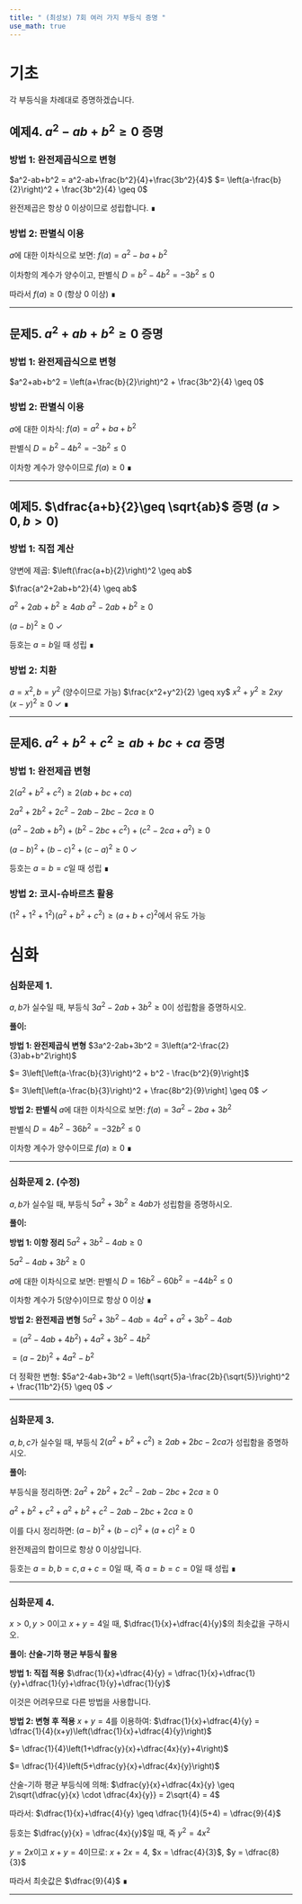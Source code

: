 ```yaml
---
title: " (최성보) 7회 여러 가지 부등식 증명 " 
use_math: true
---
```


# 기초

각 부등식을 차례대로 증명하겠습니다.

## 예제4. $a^2-ab+b^2\geq 0$ 증명

### 방법 1: 완전제곱식으로 변형

$a^2-ab+b^2 = a^2-ab+\frac{b^2}{4}+\frac{3b^2}{4}$ $= \left(a-\frac{b}{2}\right)^2 + \frac{3b^2}{4} \geq 0$

완전제곱은 항상 0 이상이므로 성립합니다. ∎

### 방법 2: 판별식 이용

$a$에 대한 이차식으로 보면: $f(a) = a^2 - ba + b^2$

이차항의 계수가 양수이고, 판별식 $D = b^2 - 4b^2 = -3b^2 \leq 0$

따라서 $f(a) \geq 0$ (항상 0 이상) ∎

---

## 문제5. $a^2+ab+b^2\geq 0$ 증명

### 방법 1: 완전제곱식으로 변형

$a^2+ab+b^2 = \left(a+\frac{b}{2}\right)^2 + \frac{3b^2}{4} \geq 0$

### 방법 2: 판별식 이용

$a$에 대한 이차식: $f(a) = a^2 + ba + b^2$

판별식 $D = b^2 - 4b^2 = -3b^2 \leq 0$

이차항 계수가 양수이므로 $f(a) \geq 0$ ∎

---

## 예제5. $\dfrac{a+b}{2}\geq \sqrt{ab}$ 증명 ($a>0, b>0$)

### 방법 1: 직접 계산

양변에 제곱: $\left(\frac{a+b}{2}\right)^2 \geq ab$ 

$\frac{a^2+2ab+b^2}{4} \geq ab$ 

$a^2+2ab+b^2 \geq 4ab$ $a^2-2ab+b^2 \geq 0$

$(a-b)^2 \geq 0$ ✓

등호는 $a=b$일 때 성립 ∎

### 방법 2: 치환

$a = x^2, b = y^2$ (양수이므로 가능) $\frac{x^2+y^2}{2} \geq xy$ $x^2+y^2 \geq 2xy$ $(x-y)^2 \geq 0$ ✓ ∎

---

## 문제6. $a^2+b^2+c^2\geq ab+bc+ca$ 증명

### 방법 1: 완전제곱 변형

$2(a^2+b^2+c^2) \geq 2(ab+bc+ca)$ 

$2a^2+2b^2+2c^2 - 2ab-2bc-2ca \geq 0$ 

$(a^2-2ab+b^2) + (b^2-2bc+c^2) + (c^2-2ca+a^2) \geq 0$ 

$(a-b)^2 + (b-c)^2 + (c-a)^2 \geq 0$ ✓

등호는 $a=b=c$일 때 성립 ∎

### 방법 2: 코시-슈바르츠 활용

$(1^2+1^2+1^2)(a^2+b^2+c^2) \geq (a+b+c)^2$에서 유도 가능




# 심화

### 심화문제 1.

$a, b$가 실수일 때, 부등식 $3a^2-2ab+3b^2\geq 0$이 성립함을 증명하시오.

**풀이:**

**방법 1: 완전제곱식 변형** $3a^2-2ab+3b^2 = 3\left(a^2-\frac{2}{3}ab+b^2\right)$ 

$= 3\left[\left(a-\frac{b}{3}\right)^2 + b^2 - \frac{b^2}{9}\right]$ 

$= 3\left[\left(a-\frac{b}{3}\right)^2 + \frac{8b^2}{9}\right] \geq 0$ ✓

**방법 2: 판별식** $a$에 대한 이차식으로 보면: $f(a) = 3a^2 - 2ba + 3b^2$

판별식 $D = 4b^2 - 36b^2 = -32b^2 \leq 0$

이차항 계수가 양수이므로 $f(a) \geq 0$ ∎

---

### 심화문제 2. (수정)

$a, b$가 실수일 때, 부등식 $5a^2+3b^2\geq 4ab$가 성립함을 증명하시오.

**풀이:**

**방법 1: 이항 정리** $5a^2+3b^2-4ab \geq 0$ 

$5a^2-4ab+3b^2 \geq 0$

$a$에 대한 이차식으로 보면: 판별식 $D = 16b^2 - 60b^2 = -44b^2 \leq 0$

이차항 계수가 5(양수)이므로 항상 0 이상 ∎

**방법 2: 완전제곱 변형** $5a^2+3b^2-4ab = 4a^2+a^2+3b^2-4ab$ 

$= (a^2-4ab+4b^2) + 4a^2 + 3b^2 - 4b^2$ 

$= (a-2b)^2 + 4a^2 - b^2$

더 정확한 변형: $5a^2-4ab+3b^2 = \left(\sqrt{5}a-\frac{2b}{\sqrt{5}}\right)^2 + \frac{11b^2}{5} \geq 0$ ✓

---

### 심화문제 3.

$a, b, c$가 실수일 때, 부등식 $2(a^2+b^2+c^2) \geq 2ab+2bc-2ca$가 성립함을 증명하시오.

**풀이:**

부등식을 정리하면: $2a^2+2b^2+2c^2-2ab-2bc+2ca \geq 0$ 

$a^2+b^2+c^2+a^2+b^2+c^2-2ab-2bc+2ca \geq 0$

이를 다시 정리하면: $(a-b)^2 + (b-c)^2 + (a+c)^2 \geq 0$

완전제곱의 합이므로 항상 0 이상입니다.

등호는 $a=b, b=c, a+c=0$일 때, 즉 $a=b=c=0$일 때 성립 ∎

---

### 심화문제 4.

$x>0, y>0$이고 $x+y=4$일 때, $\dfrac{1}{x}+\dfrac{4}{y}$의 최솟값을 구하시오.

**풀이: 산술-기하 평균 부등식 활용**

**방법 1: 직접 적용** $\dfrac{1}{x}+\dfrac{4}{y} = \dfrac{1}{x}+\dfrac{1}{y}+\dfrac{1}{y}+\dfrac{1}{y}+\dfrac{1}{y}$

이것은 어려우므로 다른 방법을 사용합니다.

**방법 2: 변형 후 적용** $x+y = 4$를 이용하여: $\dfrac{1}{x}+\dfrac{4}{y} = \dfrac{1}{4}(x+y)\left(\dfrac{1}{x}+\dfrac{4}{y}\right)$ 

$= \dfrac{1}{4}\left(1+\dfrac{y}{x}+\dfrac{4x}{y}+4\right)$ 

$= \dfrac{1}{4}\left(5+\dfrac{y}{x}+\dfrac{4x}{y}\right)$

산술-기하 평균 부등식에 의해: $\dfrac{y}{x}+\dfrac{4x}{y} \geq 2\sqrt{\dfrac{y}{x} \cdot \dfrac{4x}{y}} = 2\sqrt{4} = 4$

따라서: $\dfrac{1}{x}+\dfrac{4}{y} \geq \dfrac{1}{4}(5+4) = \dfrac{9}{4}$

등호는 $\dfrac{y}{x} = \dfrac{4x}{y}$일 때, 즉 $y^2 = 4x^2$ 

$y = 2x$이고 $x+y = 4$이므로: $x+2x = 4$, $x = \dfrac{4}{3}$, $y = \dfrac{8}{3}$

따라서 최솟값은 $\dfrac{9}{4}$ ∎

---

